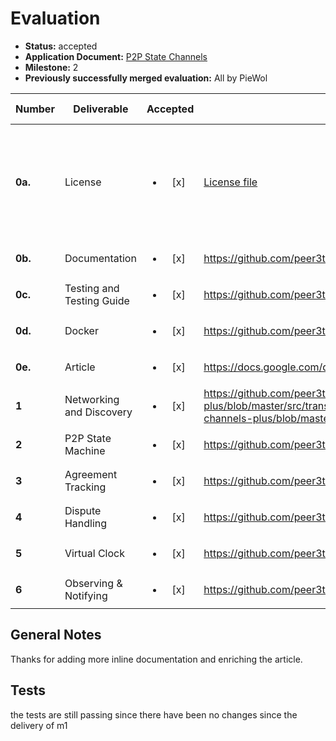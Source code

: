 # Evaluation

- **Status:** accepted
- **Application Document:** [P2P State Channels](https://github.com/w3f/Grants-Program/blob/master/applications/P2PStateChannels.md)
- **Milestone:** 2
- **Previously successfully merged evaluation:** All by PieWol

| Number | Deliverable | Accepted | Link | Evaluation Notes |
| ------ | ----------- | :------: | ---- |----------------- |
| **0a.** | License | <ul><li>[x] </li></ul> | [License file](https://github.com/peer3to/state-channels-plus/blob/master/LICENSE)  | MIT, compiling the solidity contracts emits warnings about unspecified licenses. |
| **0b.** | Documentation | <ul><li>[x] </li></ul> |https://github.com/peer3to/state-channels-plus/blob/master/docs/mfsDocs.md | ok  |
| **0c.** | Testing and Testing Guide | <ul><li>[x] </li></ul> | https://github.com/peer3to/state-channels-plus/tree/master/test | ok |
| **0d.** | Docker | <ul><li>[x] </li></ul> | https://github.com/peer3to/state-channels-plus/blob/master/Dockerfile | ok |
| **0e.** | Article | <ul><li>[x] </li></ul> | https://docs.google.com/document/d/1qS7ZY8noaObP5Ze1mVOaydDBih4jHYym4qacAx46Fas | ok |
| **1** | Networking and Discovery | <ul><li>[x] </li></ul> | https://github.com/peer3to/state-channels-plus/blob/master/src/transport/HolepunchTransport.ts https://github.com/peer3to/state-channels-plus/blob/master/src/Holepunch.ts | ok |
| **2** | P2P State Machine | <ul><li>[x] </li></ul> | https://github.com/peer3to/state-channels-plus/blob/master/src/evm/EvmStateMachine.ts| ok |
| **3** | Agreement Tracking | <ul><li>[x] </li></ul> | https://github.com/peer3to/state-channels-plus/blob/master/src/AgreementManager.ts | ok |
| **4** | Dispute Handling | <ul><li>[x] </li></ul> | https://github.com/peer3to/state-channels-plus/blob/master/src/DisputeHandler.ts | ok |
| **5** | Virtual Clock | <ul><li>[x] </li></ul> | https://github.com/peer3to/state-channels-plus/blob/master/src/Clock.ts | ok |
| **6** | Observing & Notifying | <ul><li>[x] </li></ul> | https://github.com/peer3to/state-channels-plus/blob/master/src/P2pEventHooks.ts | ok |



## General Notes
Thanks for adding more inline documentation and enriching the article.

## Tests
the tests are still passing since there have been no changes since the delivery of m1


